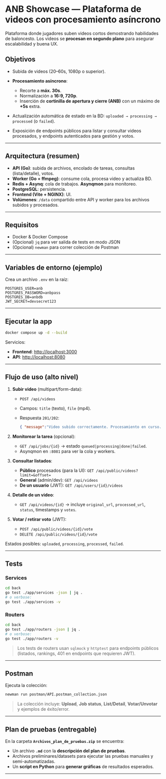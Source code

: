 # ANB Showcase — Plataforma de videos con procesamiento asíncrono

Plataforma donde jugadores suben videos cortos demostrando habilidades de baloncesto. Los videos se **procesan en segundo plano** para asegurar escalabilidad y buena UX.

## Objetivos
* Subida de videos (20–60s, 1080p o superior).
* **Procesamiento asíncrono**:

  * Recorte a **máx. 30s**.
  * Normalización a **16:9, 720p**.
  * Inserción de **cortinilla de apertura y cierre (ANB)** con un máximo de **+5s** extra.
* Actualización automática de estado en la BD: `uploaded → processing → processed` (o `failed`).
* Exposición de endpoints públicos para listar y consultar videos procesados, y endpoints autenticados para gestión y votos.

---

## Arquitectura (resumen)

* **API (Go)**: subida de archivos, encolado de tareas, consultas (lista/detalle), votos.
* **Worker (Go + ffmpeg)**: consume cola, procesa video y actualiza BD.
* **Redis + Asynq**: cola de trabajos. **Asynqmon** para monitoreo.
* **PostgreSQL**: persistencia.
* **Frontend (Vite + NGINX)**: UI.
* **Volúmenes**: `/data` compartido entre API y worker para los archivos subidos y procesados.

---

## Requisitos

* Docker & Docker Compose
* (Opcional) `jq` para ver salida de tests en modo JSON
* (Opcional) `newman` para correr colección de Postman

---

## Variables de entorno (ejemplo)

Crea un archivo `.env` en la raíz:

```
POSTGRES_USER=anb
POSTGRES_PASSWORD=anbpass
POSTGRES_DB=anbdb
JWT_SECRET=devsecret123
```

---

## Ejecutar la app

```bash
docker compose up -d --build
```

Servicios:

* **Frontend**: [http://localhost:3000](http://localhost:3000)
* **API**: [http://localhost:8080](http://localhost:8080)

---

## Flujo de uso (alto nivel)

1. **Subir video** (multipart/form-data):

   * `POST /api/videos`
   * Campos: `title` (texto), `file` (mp4).
   * Respuesta `201/202`:

     ```json
     { "message":"Video subido correctamente. Procesamiento en curso.", "task_id":"<uuid>" }
     ```
2. **Monitorear la tarea** (opcional):

   * `GET /api/jobs/{id}` → estado `queued|processing|done|failed`.
   * Asynqmon en `:8081` para ver la cola y workers.
3. **Consultar listados**:

   * **Público** procesados (para la UI): `GET /api/public/videos?limit=&offset=`
   * **General** (admin/dev): `GET /api/videos`
   * **De un usuario** (JWT): `GET /api/users/{id}/videos`
4. **Detalle de un video**:

   * `GET /api/videos/{id}` → incluye `original_url`, `processed_url`, `status`, timestamps y `votes`.
5. **Votar / retirar voto** (JWT):

   * `POST /api/public/videos/{id}/vote`
   * `DELETE /api/public/videos/{id}/vote`

Estados posibles: `uploaded`, `processing`, `processed`, `failed`.

---

## Tests

### Services

```bash
cd back
go test ./app/services -json | jq .
# o verbose:
go test ./app/services -v
```

### Routers

```bash
cd back
go test ./app/routers -json | jq .
# o verbose:
go test ./app/routers -v
```

> Los tests de routers usan `sqlmock` y `httptest` para endpoints públicos (listados, rankings, 401 en endpoints que requieren JWT).

---

## Postman

Ejecuta la colección:

```bash
newman run postman/API.postman_collection.json
```

> La colección incluye: **Upload**, **Job status**, **List/Detail**, **Votar/Unvotar** y ejemplos de éxito/error.

---

## Plan de pruebas (entregable)

En la carpeta **`Archivos_plan_de_pruebas.zip`** se encuentra:

* Un archivo **`.md`** con la **descripción del plan de pruebas**.
* Archivos preliminares/datasets para ejecutar las pruebas manuales y semi-automatizadas.
* Un **script en Python** para **generar gráficas** de resultados esperados.

---

